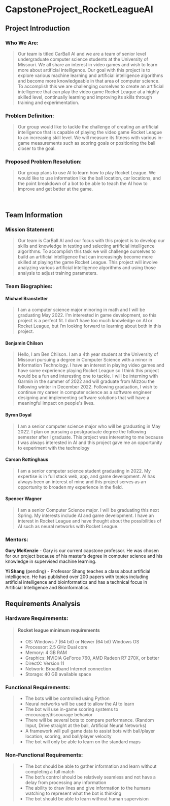 # CapstoneProject_RocketLeagueAI
## **Project Introduction**
### Who We Are:
>Our team is titled CarBall AI and we are a team of senior level undergraduate computer
science students at the University of Missouri. We all share an interest in video games and wish to learn more about artificial intelligence. Our goal with this project is to explore various machine learning and artificial intelligence algorithms and become more knowledgeable in that area of computer science. To accomplish this we are challenging ourselves to create an artificial intelligence that can play the video game Rocket League at a highly skilled level, continually learning and improving its skills through training and experimentation.
### Problem Definition:
>Our group would like to tackle the challenge of creating an artificial intelligence that is capable of playing the video game Rocket League to an increasing skill level. We will
measure its fitness with various in-game measurements such as scoring goals or positioning the ball closer to the goal.  
### Proposed Problem Resolution:
>Our group plans to use AI to learn how to play Rocket League. We would like to use information like the ball location, car locations, and the point breakdown of a bot to be able to teach the AI how to improve and get better at the game.

<br>

## **Team Information**
### Mission Statement:
>Our team is CarBall AI and our focus with this project is to develop our skills and knowledge in testing and selecting artificial intelligence algorithms. To accomplish this task we will challenge ourselves to build an artificial intelligence that can increasingly become more skilled at playing the game Rocket League. This project will involve analyzing various artificial intelligence algorithms and using those analysis to adjust training parameters.
### Team Biographies:
#### **Michael Branstetter**  
>I am a computer science major minoring in math and I will be graduating May 2022. I’m interested in game development, so this project is a perfect fit. I don’t have too much knowledge on AI or Rocket League, but I’m looking forward to learning about both in this project.

#### **Benjamin Chilson**  
>Hello, I am Ben Chilson. I am a 4th year student at the University of Missouri pursuing a degree in Computer Science with a minor in Information Technology. I have an interest in playing video games and have some experience playing Rocket League so I think this project would be a fun and interesting one to tackle. I will be interning with Garmin in the summer of 2022 and will graduate from Mizzou the following winter in December 2022. Following graduation, I wish to continue my career in computer science as a software engineer designing and implementing software solutions that will have a meaningful impact on people's lives.  

#### **Byron Doyal**  
>I am a senior computer science major who will be graduating in May 2022. I plan on pursuing a postgraduate degree the following semester after I graduate. This project was interesting to me because I was always interested in AI and this project gave me an opportunity to experiment with the technology

#### **Carson Rottinghaus**  
>I am a senior computer science student graduating in 2022. My expertise is in full stack web, app, and game development. AI has always been an interest of mine and this project serves as an opportunity to broaden my experience in the field.

#### **Spencer Wagner**  
>I am a senior Computer Science major. I will be graduating this next Spring. My interests include AI and game development. I have an interest in Rocket League and have thought about the possibilities of AI such as neural networks with Rocket League.

### Mentors:
**Gary McKenzie** - Gary is our current capstone professor. He was chosen for our project because of his master’s degree in computer science and his knowledge in supervised machine learning.

**Yi Shang** (pending) - Professor Shang teaches a class about artificial intelligence. He has published over 200 papers with topics including artificial intelligence and bioinformatics and has a technical focus in Artificial Intelligence and Bioinformatics.
<br>

## **Requirements Analysis**
### Hardware Requirements:
>#### **Rocket league minimum requirements**  
>- OS: Windows 7 (64 bit) or Newer (64 bit) Windows OS  
>- Processor: 2.5 GHz Dual core  
>- Memory: 4 GB RAM  
>- Graphics: NVIDIA GeForce 760, AMD Radeon R7 270X, or better  
>- DirectX: Version 11  
>- Network: Broadband Internet connection  
>- Storage: 40 GB available space  

### Functional Requirements:
>- The bots will be controlled using Python
>- Neural networks will be used to allow the AI to learn
>- The bot will use in-game scoring systems to encourage/discourage behavior
>- There will be several bots to compare performance. (Random Input, Drive straight at the ball, Artificial Neural Networks)
>- A framework will pull game data to assist bots with ball/player location, scoring, and ball/player velocity
>- The bot will only be able to learn on the standard maps
### Non-Functional Requirements:
>- The bot should be able to gather information and learn without completing a full match
>- The bot’s control should be relatively seamless and not have a delay from processing any information
>- The ability to draw lines and give information to the humans watching to represent
what the bot is thinking
>- The bot should be able to learn without human supervision